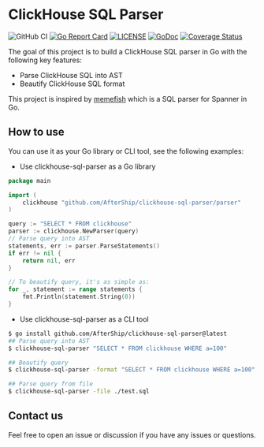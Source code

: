 # ClickHouse SQL Parser 
![GitHub CI](https://github.com/AfterShip/clickhouse-sql-parser/actions/workflows/ci.yaml/badge.svg) [![Go Report Card](https://goreportcard.com/badge/github.com/AfterShip/clickhouse-sql-parser)](https://goreportcard.com/report/github.com/AfterShip/clickhouse-sql-parser) [![LICENSE](https://img.shields.io/github/license/AfterShip/clickhouse-sql-parser.svg)](https://github.com/AfterShip/clickhouse-sql-parser/blob/master/LICENSE) [![GoDoc](https://img.shields.io/badge/Godoc-reference-blue.svg)](https://godoc.org/github.com/AfterShip/clickhouse-sql-parser) [![Coverage Status](https://coveralls.io/repos/github/AfterShip/clickhouse-sql-parser/badge.svg?branch=master)](https://coveralls.io/github/AfterShip/clickhouse-sql-parser?branch=master)

The goal of this project is to build a ClickHouse SQL parser in Go with the following key features:

- Parse ClickHouse SQL into AST
- Beautify ClickHouse SQL format

This project is inspired by [memefish](https://github.com/cloudspannerecosystem/memefish) which is a SQL parser for Spanner in Go.
## How to use

You can use it as your Go library or CLI tool, see the following examples:

- Use clickhouse-sql-parser as a Go library

```Go
package main

import (
    clickhouse "github.com/AfterShip/clickhouse-sql-parser/parser"
)

query := "SELECT * FROM clickhouse"
parser := clickhouse.NewParser(query)
// Parse query into AST
statements, err := parser.ParseStatements()
if err != nil {
    return nil, err
}

// To beautify query, it's as simple as:
for _, statement := range statements {
    fmt.Println(statement.String(0))
}
```

- Use clickhouse-sql-parser as a CLI tool

```bash
$ go install github.com/AfterShip/clickhouse-sql-parser@latest
## Parse query into AST
$ clickhouse-sql-parser "SELECT * FROM clickhouse WHERE a=100"

## Beautify query
$ clickhouse-sql-parser -format "SELECT * FROM clickhouse WHERE a=100"

## Parse query from file
$ clickhouse-sql-parser -file ./test.sql
```

## Contact us

Feel free to open an issue or discussion if you have any issues or questions.
